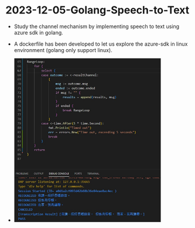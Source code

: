 # 2023-12-05-Golang-Speech-to-Text

- Study the channel mechanism by implementing speech to text using azure sdk in golang.

- A dockerfile has been developed to let us explore the azure-sdk in linux environment (golang only support linux).
- 
  <img src="demo.png" width="400"/>
